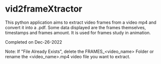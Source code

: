 # vid2frameXtractor

This python application aims to extract video frames from a video mp4 and convert it into a .pdf. 
Some data displayed are the frames themselves, timestamps and frames amount.
It is used for frames study in animation.

Completed on Dec-26-2022

Note: If "File Already Exists", delete the FRAMES_<video_name> Folder or rename the <video_name>.mp4 video file you want to extract.
